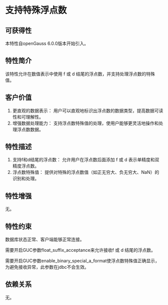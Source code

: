 # 支持特殊浮点数<a name="ZH-CN_TOPIC_0000001152195135"></a>

## 可获得性<a name="section56086982"></a>

本特性自openGauss 6.0.0版本开始引入。

## 特性简介<a name="section35020791"></a>

该特性允许在数值表示中使用 f 或 d 结尾的浮点数，并支持处理浮点数的特殊值。

## 客户价值<a name="section46751668"></a>

1.  更直观的数据表示： 用户可以直观地标识出浮点数的数据类型，提高数据可读性和可理解性。
2.  增强数据处理能力： 支持浮点数特殊值的处理，使用户能够更灵活地操作和处理浮点数数据。

## 特性描述<a name="section18111828"></a>

1.  支持f和d结尾的浮点数： 允许用户在浮点数后面添加 f 或 d 表示单精度和双精度浮点数。
2.  浮点数特殊值： 提供对特殊的浮点数值（如正无穷大、负无穷大、NaN）的识别和处理。

## 特性增强<a name="section28788730"></a>

无。

## 特性约束<a name="section06531946143616"></a>

数据库状态正常、客户端能够正常连接。

需要开启GUC参数float_suffix_acceptance来允许接收f 或 d 结尾的浮点数。

需要开启GUC参数enable_binary_special_a_format使浮点数特殊值正确显示，为避免接收异常，此参数在jdbc不会生效。

## 依赖关系<a name="section57771982"></a>

无。

